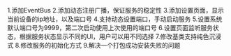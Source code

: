1.添加EventBus
2.添加动态注册广播，保证服务的稳定性
3.添加设置页面，显示当前设备的ip地址，以及端口号
4.支持动态设置端口，手动启动服务
5.设置系统默认端口号为9999，第二次启动使用上次使用的端口号
6.设置页面监听服务状态，根据服务状态显示不同的UI，用户可以用不同选择
7.修改基类支持纯色沉浸式
8.修改服务的初始化方式
9.解决一个打包成功安装失败的问题
